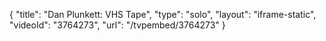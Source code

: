 {
    "title": "Dan Plunkett: VHS Tape",
    "type": "solo",
    "layout": "iframe-static",
    "videoId": "3764273",
    "url": "\/tvpembed\/3764273"
}